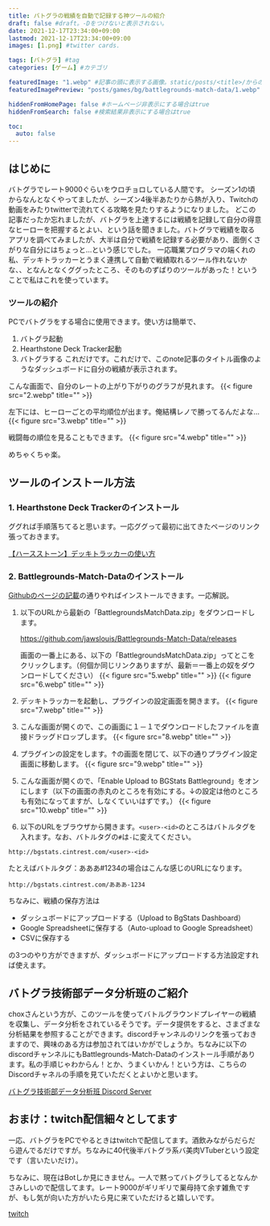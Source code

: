 ```yaml
---
title: バトグラの戦績を自動で記録する神ツールの紹介
draft: false #draft。-Dをつけないと表示されない。
date: 2021-12-17T23:34:00+09:00
lastmod: 2021-12-17T23:34:00+09:00
images: [1.png] #twitter cards.

tags: [バトグラ] #tag
categories: [ゲーム] #カテゴリ

featuredImage: "1.webp" #記事の頭に表示する画像。static/posts/<title>/からの相対パス。 
featuredImagePreview: "posts/games/bg/battlegrounds-match-data/1.webp" #ブログ一覧画面に表示するPreview 。staticからの相対パス。

hiddenFromHomePage: false #ホームページ非表示にする場合はtrue
hiddenFromSearch: false #検索結果非表示にする場合はtrue

toc:
  auto: false
---
```

## はじめに
バトグラでレート9000ぐらいをウロチョロしている人間です。
シーズン1の頃からなんとなくやってましたが、シーズン4後半あたりから熱が入り、Twitchの動画をみたりtwitterで流れてくる攻略を見たりするようになりました。
どこの記事だったか忘れましたが、バトグラを上達するには戦績を記録して自分の得意なヒーローを把握するとよい、という話を聞きました。バトグラで戦績を取るアプリを調べてみましたが、大半は自分で戦績を記録する必要があり、面倒くさがりな自分にはちょっと…という感じでした。
一応職業プログラマの端くれの私、デッキトラッカーとうまく連携して自動で戦績取れるツール作れないかな、、となんとなくググったところ、そのものずばりのツールがあった！ということで私はこれを使っています。

### ツールの紹介

PCでバトグラをする場合に使用できます。使い方は簡単で、

1. バトグラ起動
2. Hearthstone Deck Tracker起動
3. バトグラする
これだけです。これだけで、このnote記事のタイトル画像のようなダッシュボードに自分の戦績が表示されます。

こんな画面で、自分のレートの上がり下がりのグラフが見れます。
{{< figure src="2.webp" title="" >}}

左下には、ヒーローごとの平均順位が出ます。俺結構レノで勝ってるんだよな…
{{< figure src="3.webp" title="" >}}

戦闘毎の順位を見ることもできます。
{{< figure src="4.webp" title="" >}}

めちゃくちゃ楽。

## ツールのインストール方法
### 1. Hearthstone Deck Trackerのインストール
ググれば手順落ちてると思います。一応ググって最初に出てきたページのリンク張っておきます。

[【ハースストーン】デッキトラッカーの使い方](https://nekokuma.com/78192/)

### 2. Battlegrounds-Match-Dataのインストール
[Githubのページの記載](https://github.com/jawslouis/Battlegrounds-Match-Data#installation)の通りやればインストールできます。一応解説。

1. 以下のURLから最新の「BattlegroundsMatchData.zip」をダウンロードします。

   https://github.com/jawslouis/Battlegrounds-Match-Data/releases

   画面の一番上にある、以下の「BattlegroundsMatchData.zip」ってとこをクリックします。（何個か同じリンクありますが、最新＝一番上の奴をダウンロードしてください）
{{< figure src="5.webp" title="" >}}
{{< figure src="6.webp" title="" >}}
2. デッキトラッカーを起動し、プラグインの設定画面を開きます。
{{< figure src="7.webp" title="" >}}
3. こんな画面が開くので、この画面に１－１でダウンロードしたファイルを直接ドラッグドロップします。
{{< figure src="8.webp" title="" >}}
4. プラグインの設定をします。↑の画面を閉じて、以下の通りプラグイン設定画面に移動します。
{{< figure src="9.webp" title="" >}}
5. こんな画面が開くので、「Enable Upload to BGStats Battleground」をオンにします（以下の画面の赤丸のところを有効にする。↓の設定は他のところも有効になってますが、しなくていいはずです。）
{{< figure src="10.webp" title="" >}}
6. 以下のURLをブラウザから開きます。```<user>-<id>```のところはバトルタグを入れます。なお、バトルタグの```#```は```-```に変えてください。

```
http://bgstats.cintrest.com/<user>-<id>
```

たとえばバトルタグ：あああ#1234の場合はこんな感じのURLになります。

```
http://bgstats.cintrest.com/あああ-1234
```

ちなみに、戦績の保存方法は

* ダッシュボードにアップロードする（Upload to BgStats Dashboard）
* Google Spreadsheetに保存する（Auto-upload to Google Spreadsheet）
* CSVに保存する

の3つのやり方ができますが、ダッシュボードにアップロードする方法設定すれば使えます。

## バトグラ技術部データ分析班のご紹介

choxさんという方が、このツールを使ってバトルグラウンドプレイヤーの戦績を収集し、データ分析をされているそうです。データ提供をすると、さまざまな分析結果を参照することができます。discordチャンネルのリンクを張っておきますので、興味のある方は参加されてはいかがでしょうか。ちなみに以下のdiscordチャンネルにもBattlegrounds-Match-Dataのインストール手順があります。私の手順じゃわからん！とか、うまくいかん！という方は、こちらのDiscordチャネルの手順を見ていただくとよいかと思います。

[バトグラ技術部データ分析班 Discord Server](https://t.co/GXiyhzSjKB)

## おまけ：twitch配信細々としてます

一応、バトグラをPCでやるときはtwitchで配信してます。酒飲みながらだらだら遊んでるだけですが。ちなみに40代後半バトグラ系バ美肉VTuberという設定です（言いたいだけ）。

ちなみに、現在はBotしか見にきません。一人で黙ってバトグラしてるとなんかさみしいので配信してます。レート9000がギリギリで巣母持て余す雑魚ですが、もし気が向いた方がいたら見に来ていただけると嬉しいです。

[twitch](https://www.twitch.tv/yukari_0918)
